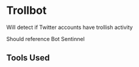 # Trollbot

Will detect if Twitter accounts have trollish activity

Should reference Bot Sentinnel

## Tools Used
